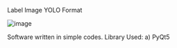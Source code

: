 Label Image YOLO Format

![image](https://user-images.githubusercontent.com/81457132/174222928-b92b47a8-9dd2-4095-91c6-7f3ab446edc6.png)

Software written in simple codes.
Library Used: 
a) PyQt5


